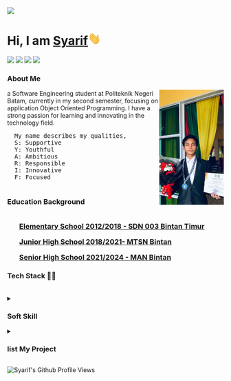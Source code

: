 <img src="https://github.com/ashutosh1919/ashutosh1919/blob/master/linkedin_banner.png" />

<h1>Hi, I am <a href="https://github.com/syarif271">Syarif</a><img src="https://raw.githubusercontent.com/ABSphreak/ABSphreak/master/gifs/Hi.gif" width="30px" height="30px"></h1>

<a href="https://www.linkedin.com/in/muhammad-syarif-4a290a357?utm_source=share&utm_campaign=share_via&utm_content=profile&utm_medium=android_app"><img src="https://github.com/ashutosh1919/ashutosh1919/blob/master/logos/linkedin.png" width="40" /></a>
<a href="https://github.com/ashutosh1919"><img src="https://github.com/ashutosh1919/ashutosh1919/blob/master/logos/github-logo.png" width="40" /></a>
<a href="mailto:mhdsyarif133@gmail.com"><img src="https://github.com/ashutosh1919/ashutosh1919/blob/master/logos/google-plus.png" width="40" /></a>
<a href="https://www.instagram.com/m_syriff"><img src="https://github.com/ashutosh1919/ashutosh1919/blob/master/logos/instagram.png" width="40" /></a>

<h3>About Me</h3>
<img align='right' src="https://github.com/syarif271/syarif-portfolio/blob/main/syarif%20photo.jpg" width="150" />
<p> a Software Engineering student at Politeknik Negeri Batam, currently in my second semester, focusing on application Object Oriented Programming. I have a strong passion for learning and innovating in the technology field.</p>
<pre>
  My name describes my qualities,
  S: Supportive
  Y: Youthful
  A: Ambitious 
  R: Responsible
  I: Innovative 
  F: Focused
  </pre>

<h3>Education Background
<br>
<br>
<ul>
  <p><a href="https://www.instagram.com/m_syriff">Elementary School 2012/2018 - SDN 003 Bintan Timur</a></p>
  <p><a href="https://maps.app.goo.gl/Q1s2RWFvNbF9mqBa7">Junior High School 2018/2021- MTSN Bintan</a></p>
  <p><a href="https://maps.app.goo.gl/CqNevsTtXksok7UP9">Senior High School 2021/2024 - MAN Bintan</a></p>
</ul></h3>

<h3>Tech Stack 👨‍💻</h3>
<img src="">

<details> <summary><h3>Soft Skill</h3></summary>
<p>Teamwork </p>
<p>Problem Solving </p>
<p>Leadership </p>
<p>Creativity </p>
<p>Emphaty </p>
<p>Adaptability </p>
</details> 

<details> <summary><h3>list My Project</h3></summary>
</details> 


![Syarif's Github Profile Views](https://komarev.com/ghpvc/?username=syarif271&color=blueviolet)  
